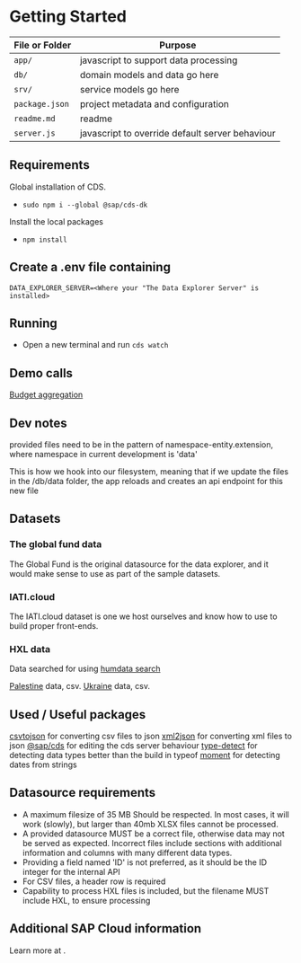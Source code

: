# Getting Started
File or Folder | Purpose
---------|----------
`app/` | javascript to support data processing
`db/` | domain models and data go here
`srv/` | service models go here
`package.json` | project metadata and configuration
`readme.md` | readme
`server.js` | javascript to override default server behaviour

## Requirements
Global installation of CDS.
- `sudo npm i --global @sap/cds-dk`

Install the local packages
- `npm install`

## Create a .env file containing
```
DATA_EXPLORER_SERVER=<Where your "The Data Explorer Server" is installed>
```

## Running

- Open a new terminal and run `cds watch` 

## Demo calls
[Budget aggregation](http://localhost:4004/data/IATIBudget?$apply=groupby((budget_value_currency),aggregate(budget_value%20with%20sum%20as%20amount)))

## Dev notes
[](https://cap.cloud.sap/docs/guides/databases)
provided files need to be in the pattern of namespace-entity.extension, where namespace in current development is 'data'

[](https://cap.cloud.sap/docs/node.js/cds-serve#cdsonce--bootstrap-expressjs-app)
This is how we hook into our filesystem, meaning that if we update the files in the /db/data folder, the app reloads and creates an api endpoint for this new file

## Datasets
### The global fund data
The Global Fund is the original datasource for the data explorer, and it would make sense to use as part of the sample datasets.

### IATI.cloud
The IATI.cloud dataset is one we host ourselves and know how to use to build proper front-ends.

### HXL data
Data searched for using [humdata search](https://data.humdata.org/dataset?vocab_Topics=hxl&sort=total_res_downloads%20desc#dataset-filter-start)

[Palestine](https://data.humdata.org/dataset/fts-requirements-and-funding-data-for-occupied-palestinian-territory) data, csv.
[Ukraine](https://data.humdata.org/dataset/fts-requirements-and-funding-data-for-ukraine) data, csv.

## Used / Useful packages
[csvtojson](https://www.npmjs.com/package/csvtojson) for converting csv files to json
[xml2json](https://www.npmjs.com/package/xml2json) for converting xml files to json
[@sap/cds](https://www.npmjs.com/package/@sap/cds) for editing the cds server behaviour
[type-detect](https://www.npmjs.com/package/type-detect) for detecting data types better than the build in typeof
[moment](https://www.npmjs.com/package/moment) for detecting dates from strings

## Datasource requirements
- A maximum filesize of 35 MB Should be respected. In most cases, it will work (slowly), but larger than 40mb XLSX files cannot be processed.
- A provided datasource MUST be a correct file, otherwise data may not be served as expected. Incorrect files include sections with additional information and columns with many different data types.
- Providing a field named 'ID' is not preferred, as it should be the ID integer for the internal API
- For CSV files, a header row is required
- Capability to process HXL files is included, but the filename MUST include HXL, to ensure processing

## Additional SAP Cloud information
Learn more at [](https://cap.cloud.sap/docs/get-started/).
